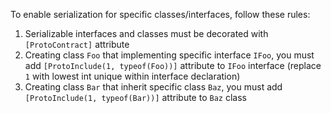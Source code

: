 To enable serialization for specific classes/interfaces, follow these rules:
1. Serializable interfaces and classes must be decorated with `[ProtoContract]` attribute
1. Creating class `Foo` that implementing specific interface `IFoo`, you must add `[ProtoInclude(1, typeof(Foo))]` attribute to `IFoo` interface (replace `1` with lowest int unique  within interface declaration)
1. Creating class `Bar` that inherit specific class `Baz`, you must add `[ProtoInclude(1, typeof(Bar))]` attribute to `Baz` class
